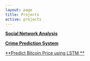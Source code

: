 ```yaml
---
layout: page
title: Projects
active: projects
---
```



[**Social Network Analysis**](/_posts/2020-01-01-sna.md)

[**Crime Prediction System**](/_posts/2020-01-01-cis.md)

[**Predict Bitcoin Price using LSTM **](/_posts/LSTM.ipynb)
